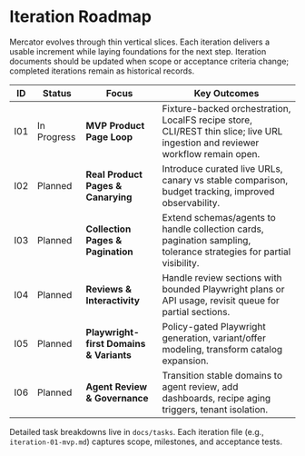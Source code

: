 # Iteration Roadmap

Mercator evolves through thin vertical slices. Each iteration delivers a usable increment while laying foundations for the next step. Iteration documents should be updated when scope or acceptance criteria change; completed iterations remain as historical records.

| ID | Status  | Focus | Key Outcomes |
|----|---------|-------|--------------|
| I01 | In Progress | **MVP Product Page Loop** | Fixture-backed orchestration, LocalFS recipe store, CLI/REST thin slice; live URL ingestion and reviewer workflow remain open. |
| I02 | Planned | **Real Product Pages & Canarying** | Introduce curated live URLs, canary vs stable comparison, budget tracking, improved observability. |
| I03 | Planned | **Collection Pages & Pagination** | Extend schemas/agents to handle collection cards, pagination sampling, tolerance strategies for partial visibility. |
| I04 | Planned | **Reviews & Interactivity** | Handle review sections with bounded Playwright plans or API usage, revisit queue for partial sections. |
| I05 | Planned | **Playwright-first Domains & Variants** | Policy-gated Playwright generation, variant/offer modeling, transform catalog expansion. |
| I06 | Planned | **Agent Review & Governance** | Transition stable domains to agent review, add dashboards, recipe aging triggers, tenant isolation. |

Detailed task breakdowns live in `docs/tasks`. Each iteration file (e.g., `iteration-01-mvp.md`) captures scope, milestones, and acceptance tests.
